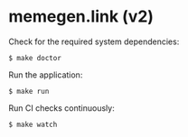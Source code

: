 # memegen.link (v2)

Check for the required system dependencies:

```
$ make doctor
```

Run the application:

```
$ make run
```

Run CI checks continuously:

```
$ make watch
```
